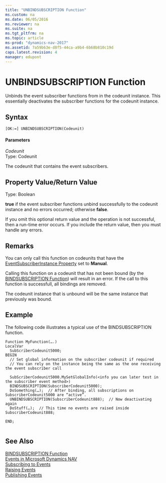 ```yaml
---
title: "UNBINDSUBSCRIPTION Function"
ms.custom: na
ms.date: 06/05/2016
ms.reviewer: na
ms.suite: na
ms.tgt_pltfrm: na
ms.topic: article
ms-prod: "dynamics-nav-2017"
ms.assetid: 7a59b63e-d8f5-44ca-a9b4-6b68b810c19d
caps.latest.revision: 4
manager: edupont
---
```

# UNBINDSUBSCRIPTION Function
Unbinds the event subscriber functions from in the codeunit instance. This essentially deactivates the subscriber functions for the codeunit instance.  
  
## Syntax  
  
```  
[OK:=] UNBINDSUBSCRIPTION(Codeunit)  
```  
  
#### Parameters  
 *Codeunit*  
 Type: Codeunit  
  
 The codeunit that contains the event subscribers.  
  
## Property Value\/Return Value  
 Type: Boolean  
  
 **true** if the event subscriber functions unbind successfully to the codeunit instance and no errors occurred; otherwise **false**.  
  
 If you omit this optional return value and the operation is not successful, then a run\-time error occurs. If you include the return value, then you must handle any errors.  
  
## Remarks  
 You can only call this function on codeunits that have the [EventSubscriberInstance Property](EventSubscriberInstance-Property.md) set to **Manual**.  
  
 Calling this function on a codeunit that has not been bound \(by the [BINDSUBSCRIPTION Function](BINDSUBSCRIPTION-Function.md)\) will result in an error. If the call to this function is successfull, all bindings are removed.  
  
 The codeunit instance that is unbound will be the same instance that previously was bound.  
  
## Example  
 The following code illustrates a typical use of the BINDSUBSCRIPTION function.  
  
```  
Function MyFunction(….)  
LocalVar  
  SubScriberCodeunit5000;  
BEGIN  
  // Set global information on the subscriber codeunit if required  
  // You can rely on the instance being the same as the one receiving the event subscriber call  
  
  SubScriberCodeunit5000.MySetGlobalInfo(<info you can later test in the subscriber event method>)  
  BINDSUBSCRIPTION(SubscriberCodeunit5000);  
  DoSomething(…);  // After binding, all subscriptions on SubscriberCodeunit5000 are “active”.  
  UNBINDSUBSCRIPTION(SubscriberCodeunit888);  // Now deactivating again  
  DoStuff(…);  // This time no events are raised inside SubscriberCodeunit888;  
  
END;  
  
```  
  
## See Also  
 [BINDSUBSCRIPTION Function](BINDSUBSCRIPTION-Function.md)   
 [Events in Microsoft Dynamics NAV](Events-in-Microsoft-Dynamics-NAV.md)   
 [Subscribing to Events](Subscribing-to-Events.md)   
 [Raising Events](Raising-Events.md)   
 [Publishing Events](Publishing-Events.md)